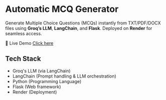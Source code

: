 #  Automatic MCQ Generator

Generate Multiple Choice Questions (MCQs) instantly from TXT/PDF/DOCX files using **Groq’s LLM**, **LangChain**, and **Flask**. Deployed on **Render** for seamless access.

🔗 Live Demo
 [Click here](https://mcq-generator-8bc4.onrender.com)

##  Tech Stack

- Groq's LLM (via LangChain)
- LangChain (Prompt handling & LLM orchestration)
-  Python (Programming Language)
-  Flask (Web framework)
-  Render (Deployment)
